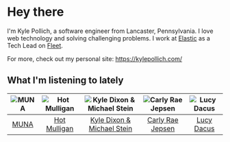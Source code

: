 # Hey there


I'm Kyle Pollich, a software engineer from Lancaster, Pennsylvania. I love web technology and solving challenging problems.
I work at [Elastic](https://www.elastic.co/) as a Tech Lead on [Fleet](https://www.elastic.co/guide/en/fleet/current/fleet-overview.html).

For more, check out my personal site: https://kylepollich.com/

## What I'm listening to lately

<!-- begin artists -->
  |![MUNA](https://i.scdn.co/image/ab6761610000f178eff80f0e9a1932555d15cd74)|![Hot Mulligan](https://i.scdn.co/image/ab6761610000f178ba1ce18b6a63e392b4d66e9e)|![Kyle Dixon & Michael Stein](https://i.scdn.co/image/ab6761610000f17888f71e301f3b88aa37dc4c07)|![Carly Rae Jepsen](https://i.scdn.co/image/ab6761610000f1785af2a316744be4d785d5d0c1)|![Lucy Dacus](https://i.scdn.co/image/ab6761610000f178312e950a378c56701bd2584c)|
  |:---:|:---:|:---:|:---:|:---:|
  |[MUNA](https://open.spotify.com/artist/6xdRb2GypJ7DqnWAI2mHGn)|[Hot Mulligan](https://open.spotify.com/artist/1lKZzN2d4IqiEYxyECIEHI)|[Kyle Dixon & Michael Stein](https://open.spotify.com/artist/00oL7zWxmWveTsKF7DnIRd)|[Carly Rae Jepsen](https://open.spotify.com/artist/6sFIWsNpZYqfjUpaCgueju)|[Lucy Dacus](https://open.spotify.com/artist/07D1Bjaof0NFlU32KXiqUP)|
<!-- end artists -->
